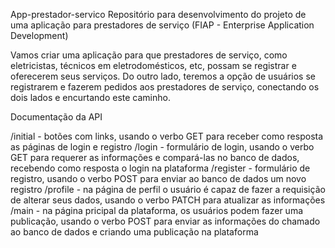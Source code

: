 App-prestador-servico
Repositório para desenvolvimento do projeto de uma aplicação para prestadores de serviço (FIAP - Enterprise Application Development)

Vamos criar uma aplicação para que prestadores de serviço, como eletricistas, técnicos em eletrodomésticos, etc, possam se registrar e oferecerem seus serviços.
Do outro lado, teremos a opção de usuários se registrarem e fazerem pedidos aos prestadores de serviço, conectando os dois lados e encurtando este caminho.


Documentação da API

/initial - botões com links, usando o verbo GET para receber como resposta as páginas de login e registro
/login - formulário de login, usando o verbo GET para requerer as informações e compará-las no banco de dados, recebendo como resposta o login na plataforma
/register - formulário de registro, usando o verbo POST para enviar ao banco de dados um novo registro
/profile - na página de perfil o usuário é capaz de fazer a requisição de alterar seus dados, usando o verbo PATCH para atualizar as informações
/main - na página pricipal da plataforma, os usuários podem fazer uma publicação, usando o verbo POST para enviar as informações do chamado ao banco de dados e criando uma publicação na plataforma
